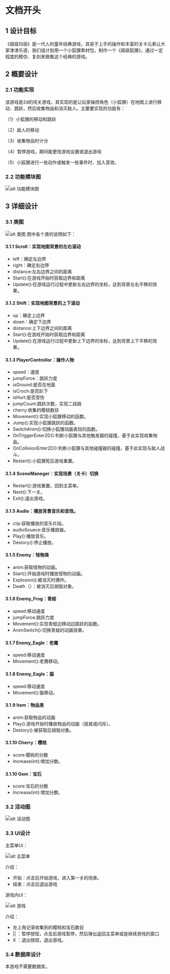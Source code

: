 # 文档开头
## 1 设计目标

《超级玛丽》是一代人的童年经典游戏，其易于上手的操作和丰富的关卡元素让大家津津乐道，我们组计划用一个小狐狸素材包，制作一个《超级狐狸》，通过一定程度的模仿、复刻来致敬这个经典的游戏。

## 2 概要设计

### 2.1 功能实现

该游戏是2d的闯关游戏，其实现的是让玩家操控角色（小狐狸）在地图上进行移动、跳跃，然后收集物品和消灭敌人。主要要实现的功能有：  

（1）小狐狸的移动和跳跃  

（2）敌人的移动  

（3）收集物品时计分  

（4）暂停游戏，期间能更改游戏设置或退出游戏  

（5）小狐狸进行一些动作或触发一些事件时，加入音效。  

### 2.2 功能模块图

![alt 功能模块图](https://github.com/UserCaihui/SuperFox/blob/main/%E5%8A%9F%E8%83%BD%E6%A8%A1%E5%9D%97%E5%9B%BE.jpg)


## 3 详细设计

### 3.1 类图
![alt 类图](https://github.com/UserCaihui/SuperFox/blob/main/%E7%B1%BB%E5%9B%BE.jpg)
图中各个类的说明如下：

#### 3.1.1 Scroll：实现地图背景的左右滚动
- left：确定左边界
- right：确定右边界
- distance:左右边界之间的距离
- Start():在游戏开始时获取边界和距离
- Update():在游戏运行过程中更新左右边界的坐标，达到背景左右平移的效果。

#### 3.1.2 Shift：实现地图背景的上下滚动
- up：确定上边界
- down：确定下边界
- distance:上下边界之间的距离
- Start():在游戏开始时获取边界和距离
- Update():在游戏运行过程中更新上下边界的坐标，达到背景上下平移的效果。

#### 3.1.3 PlayerControllor：操作人物
- speed：速度
- jumpForce：跳跃力度
- isGround:是否在地面
- isCroch:是否趴下
- isHurt:是否受伤
- jumpCount:跳跃次数，实现二段跳
- cherry:收集的樱桃数目
- Movement():实现小狐狸移动的函数。
- Jump():实现小狐狸跳跃的函数。
- SwitchAnim():切换小狐狸动画表现的函数。
- OnTriggerEnter2D():判断小狐狸与其他触发器的碰撞，基于此实现收集物品。
- OnCollisionEnter2D():判断小狐狸与其他碰撞器的碰撞，基于此实现与敌人战斗。
- Restart():小狐狸死后游戏重置。

#### 3.1.4 SceneManeger：实现场景（关卡）切换
- Restart():游戏重置，回到主菜单。
- Next():下一关。
- Exit():退出游戏。

#### 3.1.5 Audio：播放背景音乐和音效。
- clip:获取播放的音乐片段。
- audioSouece:音乐播放器。
- Play():播放音乐。
- Destory():停止播放。

#### 3.1.5 Enemy：怪物类
- anim:获取怪物的动画。
- Start():开始游戏时播放怪物的动画。
- Explosion():被消灭时爆炸。
- Death（）：被消灭后销毁对象。

#### 3.1.6 Enemy_Frog：青蛙
- speed:移动速度
- jumpForce:跳跃力度
- Movement():实现青蛙边移动边跳跃的函数。
- AnimSwitch():切换青蛙的动画效果。

#### 3.1.7 Enemy_Eagle：老鹰
- speed:移动速度
- Movement():老鹰移动。

#### 3.1.8 Enemy_Eagle：猫
- speed:移动速度
- Movement():猫移动。

#### 3.1.9 Item：物品类
- anim:获取物品的动画
- Play():游戏开始时播放物品的动画（摇晃或闪烁）。
- Destory():被获取后销毁对象。

#### 3.1.10 Cherry：樱桃
- score:樱桃的分数
- Increase(int):增加分数。

#### 3.1.10 Gem：宝石
- score:宝石的分数
- Increase(int):增加分数。


### 3.2 活动图
![alt 活动图](https://github.com/UserCaihui/SuperFox/blob/main/%E6%B4%BB%E5%8A%A8%E5%9B%BE.jpg)

### 3.3 UI设计

主菜单UI：

![alt 主菜单](https://github.com/UserCaihui/SuperFox/blob/main/%E4%B8%BB%E8%8F%9C%E5%8D%95UI.jpg)

介绍：
- 开始：点击后开始游戏，进入第一关的场景。
- 结束：点击后退出游戏

游戏内UI：

![alt 游戏](https://github.com/UserCaihui/SuperFox/blob/main/%E6%B8%B8%E6%88%8F%E5%86%85UI.jpg)

介绍：
- 左上角记录收集到的樱桃和宝石数目
- || ：暂停按钮，点击后游戏暂停，然后弹出返回主菜单或是继续游戏的窗口
-  X ：退出按钮，退出游戏。

### 3.4 数据库设计
本游戏不需要数据库。
